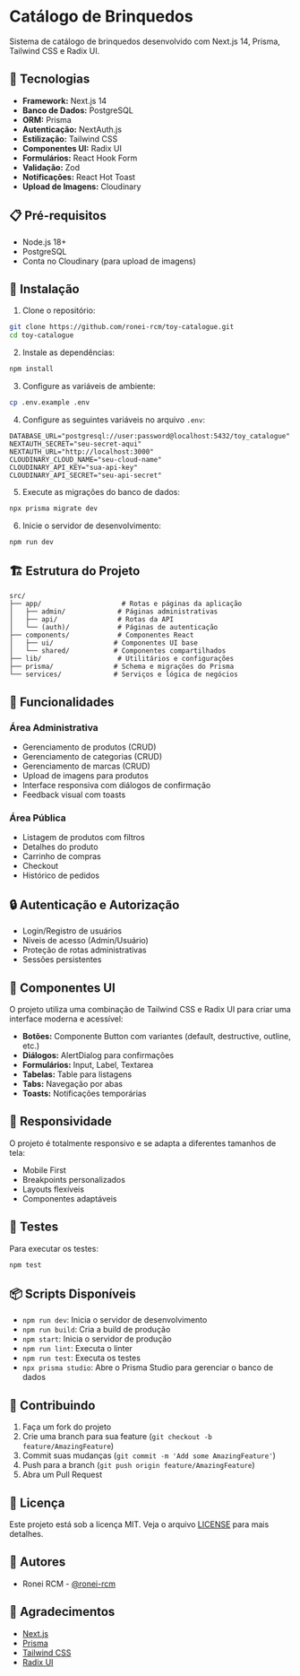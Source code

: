 # Catálogo de Brinquedos

Sistema de catálogo de brinquedos desenvolvido com Next.js 14, Prisma, Tailwind CSS e Radix UI.

## 🚀 Tecnologias

- **Framework:** Next.js 14
- **Banco de Dados:** PostgreSQL
- **ORM:** Prisma
- **Autenticação:** NextAuth.js
- **Estilização:** Tailwind CSS
- **Componentes UI:** Radix UI
- **Formulários:** React Hook Form
- **Validação:** Zod
- **Notificações:** React Hot Toast
- **Upload de Imagens:** Cloudinary

## 📋 Pré-requisitos

- Node.js 18+
- PostgreSQL
- Conta no Cloudinary (para upload de imagens)

## 🔧 Instalação

1. Clone o repositório:
```bash
git clone https://github.com/ronei-rcm/toy-catalogue.git
cd toy-catalogue
```

2. Instale as dependências:
```bash
npm install
```

3. Configure as variáveis de ambiente:
```bash
cp .env.example .env
```

4. Configure as seguintes variáveis no arquivo `.env`:
```env
DATABASE_URL="postgresql://user:password@localhost:5432/toy_catalogue"
NEXTAUTH_SECRET="seu-secret-aqui"
NEXTAUTH_URL="http://localhost:3000"
CLOUDINARY_CLOUD_NAME="seu-cloud-name"
CLOUDINARY_API_KEY="sua-api-key"
CLOUDINARY_API_SECRET="seu-api-secret"
```

5. Execute as migrações do banco de dados:
```bash
npx prisma migrate dev
```

6. Inicie o servidor de desenvolvimento:
```bash
npm run dev
```

## 🏗️ Estrutura do Projeto

```
src/
├── app/                    # Rotas e páginas da aplicação
│   ├── admin/             # Páginas administrativas
│   ├── api/               # Rotas da API
│   └── (auth)/            # Páginas de autenticação
├── components/            # Componentes React
│   ├── ui/               # Componentes UI base
│   └── shared/           # Componentes compartilhados
├── lib/                   # Utilitários e configurações
├── prisma/               # Schema e migrações do Prisma
└── services/             # Serviços e lógica de negócios
```

## 🎯 Funcionalidades

### Área Administrativa
- Gerenciamento de produtos (CRUD)
- Gerenciamento de categorias (CRUD)
- Gerenciamento de marcas (CRUD)
- Upload de imagens para produtos
- Interface responsiva com diálogos de confirmação
- Feedback visual com toasts

### Área Pública
- Listagem de produtos com filtros
- Detalhes do produto
- Carrinho de compras
- Checkout
- Histórico de pedidos

## 🔒 Autenticação e Autorização

- Login/Registro de usuários
- Níveis de acesso (Admin/Usuário)
- Proteção de rotas administrativas
- Sessões persistentes

## 🎨 Componentes UI

O projeto utiliza uma combinação de Tailwind CSS e Radix UI para criar uma interface moderna e acessível:

- **Botões:** Componente Button com variantes (default, destructive, outline, etc.)
- **Diálogos:** AlertDialog para confirmações
- **Formulários:** Input, Label, Textarea
- **Tabelas:** Table para listagens
- **Tabs:** Navegação por abas
- **Toasts:** Notificações temporárias

## 📱 Responsividade

O projeto é totalmente responsivo e se adapta a diferentes tamanhos de tela:
- Mobile First
- Breakpoints personalizados
- Layouts flexíveis
- Componentes adaptáveis

## 🧪 Testes

Para executar os testes:
```bash
npm test
```

## 📦 Scripts Disponíveis

- `npm run dev`: Inicia o servidor de desenvolvimento
- `npm run build`: Cria a build de produção
- `npm start`: Inicia o servidor de produção
- `npm run lint`: Executa o linter
- `npm run test`: Executa os testes
- `npx prisma studio`: Abre o Prisma Studio para gerenciar o banco de dados

## 🤝 Contribuindo

1. Faça um fork do projeto
2. Crie uma branch para sua feature (`git checkout -b feature/AmazingFeature`)
3. Commit suas mudanças (`git commit -m 'Add some AmazingFeature'`)
4. Push para a branch (`git push origin feature/AmazingFeature`)
5. Abra um Pull Request

## 📄 Licença

Este projeto está sob a licença MIT. Veja o arquivo [LICENSE](LICENSE) para mais detalhes.

## 👥 Autores

- Ronei RCM - [@ronei-rcm](https://github.com/ronei-rcm)

## 🙏 Agradecimentos

- [Next.js](https://nextjs.org/)
- [Prisma](https://www.prisma.io/)
- [Tailwind CSS](https://tailwindcss.com/)
- [Radix UI](https://www.radix-ui.com/)
